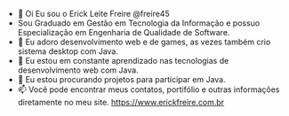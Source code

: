 - 👋 Oi Eu sou o Erick Leite Freire @freire45
- Sou Graduado em Gestão em Tecnologia da Informação e possuo Especialização em Engenharia de Qualidade de Software.
- 👀 Eu adoro desenvolvimento web e de games, as vezes também crio sistema desktop com Java.
- 🌱 Eu estou em constante aprendizado nas tecnologias de desenvolvimento web com Java.
- 💞️ Eu estou procurando projetos para participar em Java.
- 📫 Você pode encontrar meus contatos, portifólio e outras informações diretamente no meu site. https://www.erickfreire.com.br

<!---
freire45/freire45 is a ✨ special ✨ repository because its `README.md` (this file) appears on your GitHub profile.
You can click the Preview link to take a look at your changes.
--->
